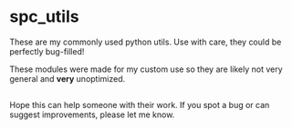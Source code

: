# spc_utils
These are my commonly used python utils. Use with care, they could be perfectly bug-filled!

These modules were made for my custom use so they are likely not very general and **very** unoptimized.

##
Hope this can help someone with their work. If you spot a bug or can suggest improvements, please let me know. 
